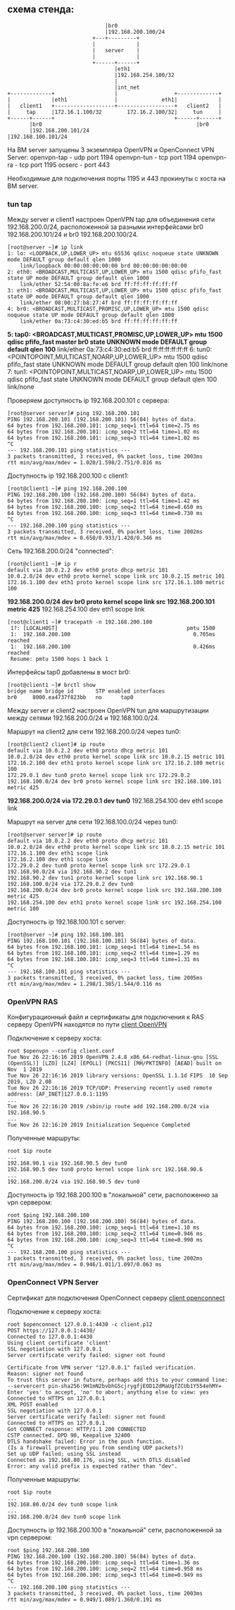 ## схема стенда:


                                   |br0
                                   |192.168.200.100/24
                               +---+---------+
                               |             |
                               |   server    |
                               |             |
                               +------+------+
                                      |eth1
                                      |192.168.254.100/32
                                      |
                                      |int_net
    +-------------+                   |                  +-------------+
    |             |eth1               |              eth1|             |
    |   client1   +-------------------+------------------+   client2   |
    |     tap     |172.16.1.100/32        172.16.2.100/32|     tun     |
    +------+------+                                      +------+------+
           |br0                                                 |br0
           |192.168.200.101/24                                  |192.168.100.101/24



На ВМ server запущены 3 экземпляра OpenVPN и OpenConnect VPN Server:
openvpn-tap - udp port 1194
openvpn-tun - tcp port 1194
openvpn-ra - tcp port 1195
ocserc - port 443

Необходимые для подключения порты 1195 и 443 прокинуты с хоста на ВМ server.

### tun tap

Между server и client1 настроен OpenVPN tap для объединения сети 192.168.200.0/24, расположенной за
разными интерфейсами br0 192.168.200.101/24 и br0 192.168.200.100/24.


    [root@server ~]# ip link
    1: lo: <LOOPBACK,UP,LOWER_UP> mtu 65536 qdisc noqueue state UNKNOWN mode DEFAULT group default qlen 1000
        link/loopback 00:00:00:00:00:00 brd 00:00:00:00:00:00
    2: eth0: <BROADCAST,MULTICAST,UP,LOWER_UP> mtu 1500 qdisc pfifo_fast state UP mode DEFAULT group default qlen 1000
        link/ether 52:54:00:8a:fe:e6 brd ff:ff:ff:ff:ff:ff
    3: eth1: <BROADCAST,MULTICAST,UP,LOWER_UP> mtu 1500 qdisc pfifo_fast state UP mode DEFAULT group default qlen 1000
        link/ether 08:00:27:b8:27:4f brd ff:ff:ff:ff:ff:ff
    4: br0: <BROADCAST,MULTICAST,PROMISC,UP,LOWER_UP> mtu 1500 qdisc noqueue state UP mode DEFAULT group default qlen 1000
        link/ether 0a:73:c4:30:ed:b5 brd ff:ff:ff:ff:ff:ff
  **5: tap0: <BROADCAST,MULTICAST,PROMISC,UP,LOWER_UP> mtu 1500 qdisc pfifo_fast master br0 state UNKNOWN mode DEFAULT group default qlen 100**
        link/ether 0a:73:c4:30:ed:b5 brd ff:ff:ff:ff:ff:ff
    6: tun0: <POINTOPOINT,MULTICAST,NOARP,UP,LOWER_UP> mtu 1500 qdisc pfifo_fast state UNKNOWN mode DEFAULT group default qlen 100
        link/none 
    7: tun1: <POINTOPOINT,MULTICAST,NOARP,UP,LOWER_UP> mtu 1500 qdisc pfifo_fast state UNKNOWN mode DEFAULT group default qlen 100
        link/none

Проверяем доступность ip 192.168.200.101 с сервера:

    [root@server server]# ping 192.168.200.101
    PING 192.168.200.101 (192.168.200.101) 56(84) bytes of data.
    64 bytes from 192.168.200.101: icmp_seq=1 ttl=64 time=2.75 ms
    64 bytes from 192.168.200.101: icmp_seq=2 ttl=64 time=1.02 ms
    64 bytes from 192.168.200.101: icmp_seq=3 ttl=64 time=1.02 ms
    ^C
    --- 192.168.200.101 ping statistics ---
    3 packets transmitted, 3 received, 0% packet loss, time 2003ms
    rtt min/avg/max/mdev = 1.020/1.598/2.751/0.816 ms


Доступность ip 192.168.200.100 с client1:

    [root@client1 ~]# ping 192.168.200.100
    PING 192.168.200.100 (192.168.200.100) 56(84) bytes of data.
    64 bytes from 192.168.200.100: icmp_seq=1 ttl=64 time=1.42 ms
    64 bytes from 192.168.200.100: icmp_seq=2 ttl=64 time=0.650 ms
    64 bytes from 192.168.200.100: icmp_seq=3 ttl=64 time=0.730 ms
    ^C
    --- 192.168.200.100 ping statistics ---
    3 packets transmitted, 3 received, 0% packet loss, time 2002ms
    rtt min/avg/max/mdev = 0.650/0.933/1.420/0.346 ms

Сеть 192.168.200.0/24 "connected":

    [root@client1 ~]# ip r
    default via 10.0.2.2 dev eth0 proto dhcp metric 101 
    10.0.2.0/24 dev eth0 proto kernel scope link src 10.0.2.15 metric 101 
    172.16.1.100 dev eth1 proto kernel scope link src 172.16.1.100 metric 100 
  **192.168.200.0/24 dev br0 proto kernel scope link src 192.168.200.101 metric 425**
    192.168.254.100 dev eth1 scope link 


    [root@client1 ~]# tracepath -n 192.168.200.100
     1?: [LOCALHOST]                                         pmtu 1500
     1:  192.168.200.100                                       0.705ms reached
     1:  192.168.200.100                                       0.426ms reached
	 Resume: pmtu 1500 hops 1 back 1 


Интерфейсы tap0 добавлены в мост br0:

    [root@client1 ~]# brctl show
    bridge name	bridge id		STP enabled	interfaces
    br0		8000.ea4737f823bb	no		tap0




Между server и client2 настроен OpenVPN tun для маршрутизации между сетями 192.168.200.0/24 и 192.168.100.0/24.

Маршрут на client2 для сети 192.168.200.0/24 через tun0:

    [root@client2 client]# ip route
    default via 10.0.2.2 dev eth0 proto dhcp metric 101 
    10.0.2.0/24 dev eth0 proto kernel scope link src 10.0.2.15 metric 101 
    172.16.2.100 dev eth1 proto kernel scope link src 172.16.2.100 metric 100 
    172.29.0.1 dev tun0 proto kernel scope link src 172.29.0.2
    192.168.100.0/24 dev br0 proto kernel scope link src 192.168.100.101 metric 425 
  **192.168.200.0/24 via 172.29.0.1 dev tun0**
    192.168.254.100 dev eth1 scope link


Маршрут на server для сети 192.168.100.0/24 через tun0:

    [root@server server]# ip route
    default via 10.0.2.2 dev eth0 proto dhcp metric 101 
    10.0.2.0/24 dev eth0 proto kernel scope link src 10.0.2.15 metric 101 
    172.16.1.100 dev eth1 scope link 
    172.16.2.100 dev eth1 scope link 
    172.29.0.2 dev tun0 proto kernel scope link src 172.29.0.1 
    192.168.90.0/24 via 192.168.90.2 dev tun1 
    192.168.90.2 dev tun1 proto kernel scope link src 192.168.90.1 
    192.168.100.0/24 via 172.29.0.2 dev tun0 
    192.168.200.0/24 dev br0 proto kernel scope link src 192.168.200.100 metric 425 
    192.168.254.100 dev eth1 proto kernel scope link src 192.168.254.100 metric 100


Доступность ip 192.168.100.101 с server:

    [root@server ~]# ping 192.168.100.101
    PING 192.168.100.101 (192.168.100.101) 56(84) bytes of data.
    64 bytes from 192.168.100.101: icmp_seq=1 ttl=64 time=1.54 ms
    64 bytes from 192.168.100.101: icmp_seq=2 ttl=64 time=1.29 ms
    64 bytes from 192.168.100.101: icmp_seq=3 ttl=64 time=1.31 ms
    ^C
    --- 192.168.100.101 ping statistics ---
    3 packets transmitted, 3 received, 0% packet loss, time 2005ms
    rtt min/avg/max/mdev = 1.298/1.385/1.544/0.116 ms

### OpenVPN RAS


Конфигурационный файл и сертификаты для подключения к RAS серверу OpenVPN находятся по пути
[client OpenVPN](provisioning/client)


Подключение к серверу хоста:

    root $openvpn --config client.conf
    Tue Nov 26 22:16:16 2019 OpenVPN 2.4.8 x86_64-redhat-linux-gnu [SSL (OpenSSL)] [LZO] [LZ4] [EPOLL] [PKCS11] [MH/PKTINFO] [AEAD] built on Nov  1 2019
    Tue Nov 26 22:16:16 2019 library versions: OpenSSL 1.1.1d FIPS  10 Sep 2019, LZO 2.08
    Tue Nov 26 22:16:16 2019 TCP/UDP: Preserving recently used remote address: [AF_INET]127.0.0.1:1195
    ...
    Tue Nov 26 22:16:20 2019 /sbin/ip route add 192.168.200.0/24 via 192.168.90.5
    ...
    Tue Nov 26 22:16:20 2019 Initialization Sequence Completed

Полученные маршруты:

    root $ip route
    ...
    192.168.90.1 via 192.168.90.5 dev tun0 
    192.168.90.5 dev tun0 proto kernel scope link src 192.168.90.6 
    ...
    192.168.200.0/24 via 192.168.90.5 dev tun0


Доступность ip 192.168.200.100 в "локальной" сети, расположенно за vpn сервером:

    root $ping 192.168.200.100
    PING 192.168.200.100 (192.168.200.100) 56(84) bytes of data.
    64 bytes from 192.168.200.100: icmp_seq=1 ttl=64 time=1.10 ms
    64 bytes from 192.168.200.100: icmp_seq=2 ttl=64 time=0.946 ms
    64 bytes from 192.168.200.100: icmp_seq=3 ttl=64 time=0.990 ms
    ^C
    --- 192.168.200.100 ping statistics ---
    3 packets transmitted, 3 received, 0% packet loss, time 2002ms
    rtt min/avg/max/mdev = 0.946/1.011/1.097/0.063 ms


### OpenConnect VPN Server

Сертификат для подключения OpenConnect серверу [client openconnect](provisioning/client/client.p12)

Подключение к серверу хоста:

    root $openconnect 127.0.0.1:4430 -c client.p12 
    POST https://127.0.0.1:4430/
    Connected to 127.0.0.1:4430
    Using client certificate 'client'
    SSL negotiation with 127.0.0.1
    Server certificate verify failed: signer not found

    Certificate from VPN server "127.0.0.1" failed verification.
    Reason: signer not found
    To trust this server in future, perhaps add this to your command line:
    --servercert pin-sha256:9H1mN2bvbhGScjrygfjEOD1ZdMaUgfZCUb1Y554ehMY=
    Enter 'yes' to accept, 'no' to abort; anything else to view: yes
    Connected to HTTPS on 127.0.0.1
    XML POST enabled
    SSL negotiation with 127.0.0.1
    Server certificate verify failed: signer not found
    Connected to HTTPS on 127.0.0.1
    Got CONNECT response: HTTP/1.1 200 CONNECTED
    CSTP connected. DPD 90, Keepalive 32400
    DTLS handshake failed: Error in the push function.
    (Is a firewall preventing you from sending UDP packets?)
    Set up UDP failed; using SSL instead
    Connected as 192.168.80.176, using SSL, with DTLS disabled
    Error: any valid prefix is expected rather than "dev".


Полученные маршруты:

    root $ip route
    ...
    192.168.80.0/24 dev tun0 scope link 
    ...
    192.168.200.0/24 dev tun0 scope link 


Доступность ip 192.168.200.100 в "локальной" сети, расположенной за vpn сервером:

    root $ping 192.168.200.100
    PING 192.168.200.100 (192.168.200.100) 56(84) bytes of data.
    64 bytes from 192.168.200.100: icmp_seq=1 ttl=64 time=1.36 ms
    64 bytes from 192.168.200.100: icmp_seq=2 ttl=64 time=0.958 ms
    64 bytes from 192.168.200.100: icmp_seq=3 ttl=64 time=0.949 ms
    ^C
    --- 192.168.200.100 ping statistics ---
    3 packets transmitted, 3 received, 0% packet loss, time 2003ms
    rtt min/avg/max/mdev = 0.949/1.089/1.360/0.191 ms
